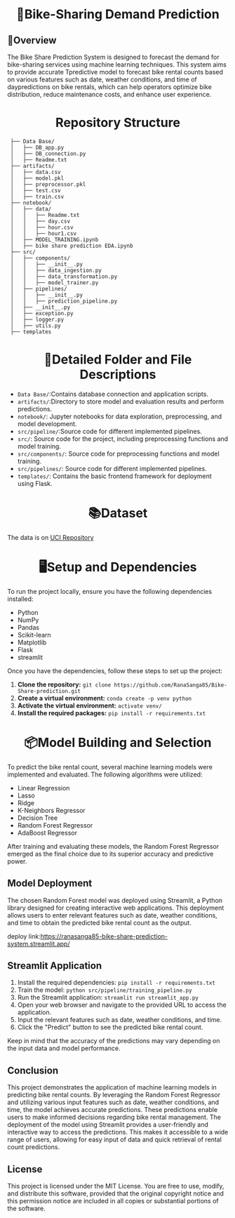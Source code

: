 # <h1 align="center">:bicyclist:Bike-Sharing Demand Prediction
## :briefcase:Overview
The Bike Share Prediction System is designed to forecast the demand for bike-sharing services using machine learning techniques. This system aims to provide accurate Tpredictive model to forecast bike rental counts based on various features such as date, weather conditions, and time of daypredictions on bike rentals, which can help operators optimize bike distribution, reduce maintenance costs, and enhance user experience.

## <h1 align="center">Repository Structure
     ├── Data Base/
     │   ├── DB_app.py
     │   ├── DB_connection.py
     │   ├── Readme.txt
     ├── artifacts/
     │   ├── data.csv
     │   ├── model.pkl
     │   ├── preprocessor.pkl
     │   ├── test.csv
     │   ├── train.csv
     ├── notebook/
     │   ├── data/
     │   │   ├── Readme.txt
     │   │   ├── day.csv
     │   │   ├── hour.csv
     │   │   ├── hour1.csv
     │   ├── MODEL_TRAINING.ipynb
     │   ├── bike share prediction EDA.ipynb
     ├── src/
     │   ├── components/
     │   │   ├── __init__.py
     │   │   ├── data_ingestion.py
     │   │   ├── data_transformation.py
     │   │   ├── model_trainer.py
     │   ├── pipelines/
     │   │   ├── __init__.py
     │   │   ├── prediction_pipeline.py
     │   ├── __init__.py
     │   ├── exception.py
     │   ├── logger.py
     │   ├── utils.py
     ├── templates

     
## <h1 align="center">:open_file_folder:Detailed Folder and File Descriptions
* `Data Base/`:Contains database connection and application scripts.
* `artifacts/`:Directory to store model and evaluation results and perform predictions.
* `notebook/`: Jupyter notebooks for data exploration, preprocessing, and model development.
* `src/pipeline/`:Source code for different implemented pipelines.
* `src/`: Source code for the project, including preprocessing functions and model training.
* `src/components/`: Source code for preprocessing functions and model training.
* `src/pipelines/`: Source code for different implemented pipelines.
* `templates/`: Contains the basic frontend framework for deployment using Flask.
  

##  <h1 align="center">:books:Dataset
  The data is on [UCI Repository](https://archive.ics.uci.edu/ml/datasets/Bike+Sharing+Dataset) 
  

## <h1 align="center">:desktop_computer:Setup and Dependencies
To run the project locally, ensure you have the following dependencies installed:
- Python 
- NumPy
- Pandas
- Scikit-learn
- Matplotlib
- Flask
- streamlit

Once you have the dependencies, follow these steps to set up the project:
1. **Clone the repository:** `git clone https://github.com/RanaSanga85/Bike-Share-prediction.git`
2. **Create a virtual environment:** `conda create -p venv python`
3. **Activate the virtual environment:** `activate venv/`
4. **Install the required packages:** `pip install -r requirements.txt`

   
## <h1 align="center">:package:Model Building and Selection
To predict the bike rental count, several machine learning models were implemented and evaluated. The following algorithms were utilized:

 * Linear Regression
 * Lasso
 * Ridge
 * K-Neighbors Regressor
 * Decision Tree
 * Random Forest Regressor
 * AdaBoost Regressor

After training and evaluating these models, the Random Forest Regressor emerged as the final choice due to its superior accuracy and predictive power.


## Model Deployment
The chosen Random Forest model was deployed using Streamlit, a Python library designed for creating interactive web applications. This deployment allows users to enter relevant features such as date, weather conditions, and time to obtain the predicted bike rental count as the output.

deploy link:https://ranasanga85-bike-share-prediction-system.streamlit.app/

 
## Streamlit Application
 1. Install the required dependencies:
        ```pip install -r requirements.txt```
 2. Train the model:
       ```python src/pipeline/training_pipeline.py```
 3. Run the Streamlit application:
       ```streamlit run streamlit_app.py```
 4. Open your web browser and navigate to the provided URL to access the application.
 5. Input the relevant features such as date, weather conditions, and time.
 6. Click the "Predict" button to see the predicted bike rental count.
   
Keep in mind that the accuracy of the predictions may vary depending on the input data and model performance.



## Conclusion
This project demonstrates the application of machine learning models in predicting bike rental counts. By leveraging the Random Forest Regressor and utilizing various input features such as date, weather conditions, and time, the model achieves accurate predictions. These predictions enable users to make informed decisions regarding bike rental management.
The deployment of the model using Streamlit provides a user-friendly and interactive way to access the predictions. This makes it accessible to a wide range of users, allowing for easy input of data and quick retrieval of rental count predictions.



## License
This project is licensed under the MIT License. You are free to use, modify, and distribute this software, provided that the original copyright notice and this permission notice are included in all copies or substantial portions of the software.
